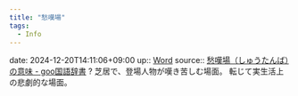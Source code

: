 ```yaml
---
title: "愁嘆場"
tags:
  - Info
---
```


date: 2024-12-20T14:11:06+09:00
up:: [Word](Bar/Word.md)
source:: [愁嘆場（しゅうたんば）の意味 - goo国語辞書](https://dictionary.goo.ne.jp/word/%E6%84%81%E5%98%86%E5%A0%B4/)
?
芝居で、登場人物が嘆き苦しむ場面。
転じて実生活上の悲劇的な場面。